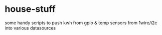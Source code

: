 # house-stuff

some handy scripts to push kwh from gpio & temp sensors from 1wire/i2c into various datasources
